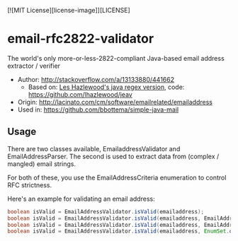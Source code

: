 [![MIT License][license-image]][LICENSE]

# email-rfc2822-validator
The world's only more-or-less-2822-compliant Java-based email address extractor / verifier

* Author: http://stackoverflow.com/a/13133880/441662
  * Based on: [Les Hazlewood's java regex version](http://leshazlewood.com/2006/11/06/emailaddress-java-class/comment-page-1/#comment_count), code: https://github.com/lhazlewood/jeav
* Origin: http://lacinato.com/cm/software/emailrelated/emailaddress
* Used in: https://github.com/bbottema/simple-java-mail

## Usage

There are two classes available, EmailaddressValidator and EmailAddressParser. The second is used to extract data from (complex / mangled) email strings.

For both of these, you use the EmailAddressCriteria enumeration to control RFC strictness.

Here's an example for validating an email address:

```java
boolean isValid = EmailAddressValidator.isValid(emailaddress);
boolean isValid = EmailAddressValidator.isValid(emailaddress, EmailAddressCriteria.DEFAULT);
boolean isValid = EmailAddressValidator.isValid(emailaddress, EmailAddressCriteria.RFC_COMPLIANT);
boolean isValid = EmailAddressValidator.isValid(emailaddress, EnumSet.of(ALLOW_DOT_IN_A_TEXT, ALLOW_SQUARE_BRACKETS_IN_A_TEXT));
```
